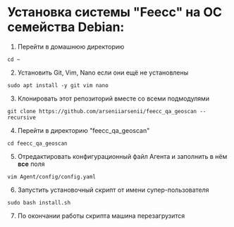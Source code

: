 # Установка системы "Feecc" на ОС семейства Debian:

1. Перейти в домашнюю директорию

`cd ~`

2. Установить Git, Vim, Nano если они ещё не установлены

`sudo apt install -y git vim nano`

3. Клонировать этот репозиторий вместе со всеми подмодулями

`git clone https://github.com/arseniiarsenii/feecc_qa_geoscan --recursive`

4. Перейти в директорию "feecc_qa_geoscan"

`cd feecc_qa_geoscan`

5. Отредактировать конфигурационный файл Агента и заполнить в нём **все** поля

`vim Agent/config/config.yaml`

6. Запустить установочный скрипт от имени супер-пользователя

`sudo bash install.sh`

7. По окончании работы скрипта машина перезагрузится